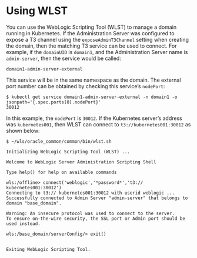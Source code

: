 # Using WLST

You can use the WebLogic Scripting Tool (WLST) to manage a domain running in Kubernetes.  If the Administration Server was configured to expose a T3 channel using the `exposeAdminT3Channel` setting when creating the domain, then the matching T3 service can be used to connect.  For example, if the `domainUID` is `domain1`, and the Administration Server name is `admin-server`, then the service would be called:

```
domain1-admin-server-external  
```

This service will be in the same namespace as the domain.  The external port number can be obtained by checking this service’s `nodePort`:

```
$ kubectl get service domain1-admin-server-external -n domain1 -o jsonpath='{.spec.ports[0].nodePort}'
30012
```

In this example, the `nodePort` is `30012`.  If the Kubernetes server’s address was `kubernetes001`, then WLST can connect to `t3://kubernetes001:30012` as shown below:

```
$ ~/wls/oracle_common/common/bin/wlst.sh

Initializing WebLogic Scripting Tool (WLST) ...

Welcome to WebLogic Server Administration Scripting Shell

Type help() for help on available commands

wls:/offline> connect('weblogic','*password*','t3:// kubernetes001:30012')
Connecting to t3:// kubernetes001:30012 with userid weblogic ...
Successfully connected to Admin Server "admin-server" that belongs to domain "base_domain".

Warning: An insecure protocol was used to connect to the server.
To ensure on-the-wire security, the SSL port or Admin port should be used instead.

wls:/base_domain/serverConfig/> exit()


Exiting WebLogic Scripting Tool.
```
